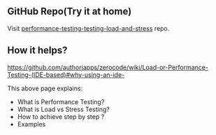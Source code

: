 ## GitHub Repo(Try it at home)
Visit [performance-testing-testing-load-and-stress](https://github.com/authorjapps/performance-tests#performance-testing-testing-load-and-stress) repo.


## How it helps?
https://github.com/authorjapps/zerocode/wiki/Load-or-Performance-Testing-(IDE-based)#why-using-an-ide-

This above page explains:
- What is Performance Testing?
- What is Load vs Stress Testing?
- How to achieve step by step ?
- Examples
